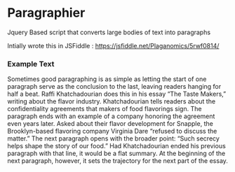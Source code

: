 # Paragraphier
Jquery Based script that converts large bodies of text into paragraphs

Intially wrote this in JSFiddle : https://jsfiddle.net/Plaganomics/5rwf0814/

### Example Text

Sometimes good paragraphing is as simple as letting the start of one paragraph serve as the conclusion to the last, leaving readers hanging for half a beat. 
Raffi Khatchadourian does this in his essay “The Taste Makers,” writing about the flavor industry.  Khatchadourian tells readers about the confidentiality 
agreements that makers of food flavorings sign. The paragraph ends with an example of a company honoring the agreement even years later. Asked about their 
flavor development for Snapple, the Brooklyn-based flavoring company Virginia Dare “refused to discuss the matter.” The next paragraph opens with the broader 
point: “Such secrecy helps shape the story of our food.”  Had Khatchadourian ended his previous paragraph with that line, 
it would be a flat summary. At the beginning of the next paragraph, however, it sets the trajectory for the next part of the essay.

